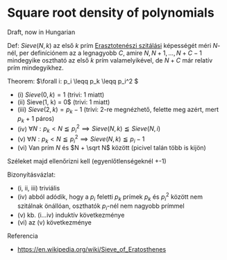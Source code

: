 # Square root density of polynomials

Draft, now in Hungarian

Def: $Sieve(N, k)$ az első $k$ prím [Erasztotenészi szitálási](https://en.wikipedia.org/wiki/Sieve_of_Eratosthenes) képességét méri $N$-nél, per definíciónem az a legnagyobb $C$, amire $N, N+1, ..., N+C-1$ mindegyike osztható az első $k$ prím valamelyikével, de $N+C$ már relatív prím mindegyikhez.

Theorem: $\forall i: p_i \leqq p_k \leqq p_i^2 $
- (i)    $Sieve(0, k) = 1$ (trivi: 1 miatt)
- (ii)   Sieve(1, k) = 0$ (trivi: 1 miatt)
- (iii)  $Sieve(2, k) = p_k - 1$ (trivi: 2-re megnézhető, felette meg azért, mert $p_k$ + 1 páros) 
- (iv)   $\forall N: p_k < N \leqq p_i^2 \implies Sieve(N, k) \leqq Sieve(N, i)$ 
- (v)    $\forall N: p_k < N \leqq p_i^2 \implies Sieve(N, k) \leqq p_i - 1$
- (vi)   Van prím $N$ és $N + \sqrt N$ között (picivel talán több is kijön)

Széleket majd ellenőrizni kell (egyenlőtlenségeknél +-1)

Bizonyításvázlat:

- (i, ii, iii) triviális
- (iv) abból adódik, hogy a $p_i$ feletti $p_k$ prímek $p_k$ és $p_i^2$ között nem szitálnak önállóan, oszthatók $p_i$-nél nem nagyobb prímmel
- (v) kb. (i...iv) induktív következménye
- (vi) az (v) következménye

Referencia

- https://en.wikipedia.org/wiki/Sieve_of_Eratosthenes
